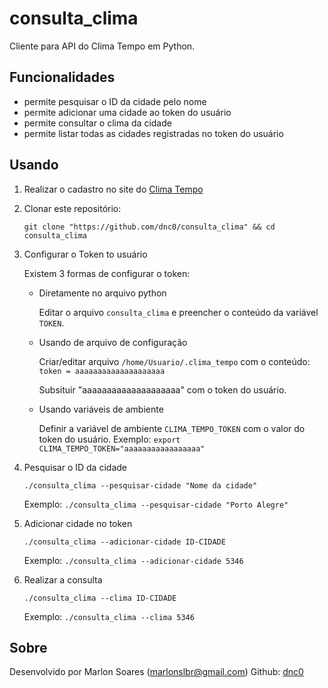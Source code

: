 # consulta_clima

Cliente para API do Clima Tempo em Python.

## Funcionalidades
- permite pesquisar o ID da cidade pelo nome
- permite adicionar uma cidade ao token do usuário
- permite consultar o clima da cidade
- permite listar todas as cidades registradas no token do usuário

## Usando
1. Realizar o cadastro no site do [Clima Tempo](https://advisor.climatempo.com.br)

2. Clonar este repositório:

	`git clone "https://github.com/dnc0/consulta_clima" && cd consulta_clima`
3. Configurar o Token to usuário

	Existem 3 formas de configurar o token:

	- Diretamente no arquivo python

		Editar o arquivo `consulta_clima` e preencher o conteúdo da variável `TOKEN`.

	-  Usando de arquivo de configuração

		Criar/editar arquivo `/home/Usuario/.clima_tempo` com o conteúdo:
	`token = aaaaaaaaaaaaaaaaaaaa`

		Subsituir "aaaaaaaaaaaaaaaaaaaa" com o token do usuário.

	- Usando variáveis de ambiente

		Definir a variável de ambiente `CLIMA_TEMPO_TOKEN` com o valor do token do usuário.
		Exemplo:
		`export CLIMA_TEMPO_TOKEN="aaaaaaaaaaaaaaaaa"`

4. Pesquisar o ID da cidade

	`./consulta_clima --pesquisar-cidade "Nome da cidade"`

	Exemplo:
	`./consulta_clima --pesquisar-cidade "Porto Alegre"`

5. Adicionar cidade no token

	`./consulta_clima --adicionar-cidade ID-CIDADE`

	Exemplo:
	`./consulta_clima --adicionar-cidade 5346`
6. Realizar a consulta

	`./consulta_clima --clima ID-CIDADE`

	Exemplo:
	`./consulta_clima --clima 5346`

## Sobre
Desenvolvido por Marlon Soares (marlonslbr@gmail.com) 
Github: [dnc0](https://github.com/dnc0)

